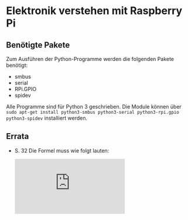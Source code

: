 # Elektronik verstehen mit Raspberry Pi

## Benötigte Pakete
Zum Ausführen der Python-Programme werden die folgenden Pakete benötigt:
- smbus
- serial
- RPi.GPIO
- spidev

Alle Programme sind für Python 3 geschrieben.
Die Module können über `sudo apt-get install python3-smbus python3-serial python3-rpi.gpio python3-spidev` installiert werden.

## Errata
- S. 32
  Die Formel muss wie folgt lauten:
  
  ![equation](http://latex.codecogs.com/gif.latex?%5Cfrac%7BU_2%7D%7BR_2%7D%20%3D%20%5Cfrac%7BU%7D%7BR_1%20&plus;%20R_2%7D)  
